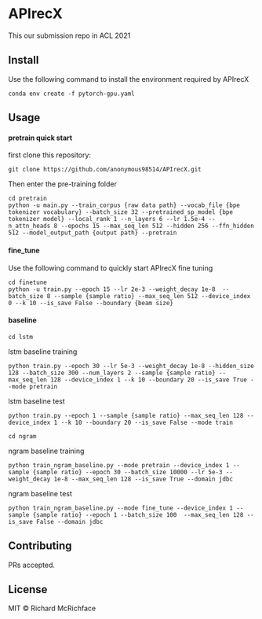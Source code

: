#  APIrecX
This our submission repo in ACL 2021


## Install
Use the following command to install the environment required by APIrecX 

```
conda env create -f pytorch-gpu.yaml
```

## Usage
#### pretrain quick start
first clone this repository:
```
git clone https://github.com/anonymous98514/APIrecX.git
```
Then enter the pre-training folder 
```
cd pretrain
python -u main.py --train_corpus {raw data path} --vocab_file {bpe tokenizer vocabulary} --batch_size 32 --pretrained_sp_model {bpe tokenizer model} --local_rank 1 --n_layers 6 --lr 1.5e-4 --n_attn_heads 8 --epochs 15 --max_seq_len 512 --hidden 256 --ffn_hidden 512 --model_output_path {output path} --pretrain
```

#### fine_tune
Use the following command to quickly start APIrecX fine tuning 
```
cd finetune
python -u train.py --epoch 15 --lr 2e-3 --weight_decay 1e-8  --batch_size 8 --sample {sample ratio} --max_seq_len 512 --device_index 0 --k 10 --is_save False --boundary {beam size}
```
#### baseline
```
cd lstm
```
lstm baseline training

```
python train.py --epoch 30 --lr 5e-3 --weight_decay 1e-8 --hidden_size 128 --batch_size 300 --num_layers 2 --sample {sample ratio} --max_seq_len 128 --device_index 1 --k 10 --boundary 20 --is_save True --mode pretrain
```

lstm baseline test

```
python train.py --epoch 1 --sample {sample ratio} --max_seq_len 128 --device_index 1 --k 10 --boundary 20 --is_save False --mode train
```

```
cd ngram
```
ngram baseline training

```
python train_ngram_baseline.py --mode pretrain --device_index 1 --sample {sample ratio} --epoch 30 --batch_size 10000 --lr 5e-3 --weight_decay 1e-8 --max_seq_len 128 --is_save True --domain jdbc
```

ngram baseline test

```
python train_ngram_baseline.py --mode fine_tune --device_index 1 --sample {sample ratio} --epoch 1 --batch_size 100  --max_seq_len 128 --is_save False --domain jdbc
```
## Contributing

PRs accepted.

## License

MIT © Richard McRichface
